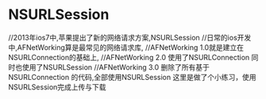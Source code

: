 # NSURLSession
//2013年ios7中,苹果提出了新的网络请求方案,NSURLSession
//日常的ios开发中,AFNetWorking算是最常见的网络请求库,
//AFNetWorking 1.0就是建立在 NSURLConnection的基础上,
//AFNetWorking 2.0 使用了NSURLConnection 同时也使用了NSURLSession
//AFNetWorking 3.0 删除了所有基于NSURLConnection 的代码,全部使用NSURLSession
这里是做了个小练习，使用NSURLSession完成上传与下载
